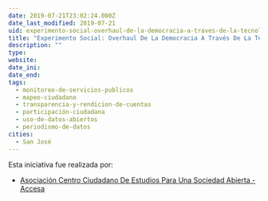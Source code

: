 ```yaml
---
date: 2019-07-21T23:02:24.000Z
date_last_modified: 2019-07-21
uid: experimento-social-overhaul-de-la-democracia-a-traves-de-la-tecnologia
title: "Experimento Social: Overhaul De La Democracia A Través De La Tecnología"
description: ""
type: 
website: 
date_ini: 
date_end: 
tags:
  - monitoreo-de-servicios-publicos
  - mapeo-ciudadano
  - transparencia-y-rendicion-de-cuentas
  - participación-ciudadana
  - uso-de-datos-abiertos
  - periodismo-de-datos
cities: 
  - San José
---
```


Esta iniciativa fue realizada por:

- [Asociación Centro Ciudadano De Estudios Para Una Sociedad Abierta -Accesa](/i/asociacion-centro-ciudadano-de-estudios-para-una-sociedad-abierta-accesa.html)
